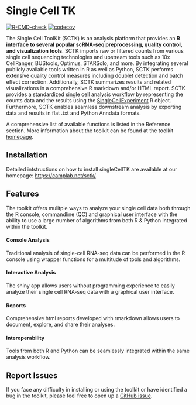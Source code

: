 # Single Cell TK
  <!-- badges: start -->
[![R-CMD-check](https://github.com/compbiomed/singleCellTK/workflows/R-CMD-check/badge.svg)](https://github.com/compbiomed/singleCellTK/actions)
[![codecov](https://codecov.io/gh/compbiomed/singleCellTK/branch/master/graph/badge.svg)](https://codecov.io/gh/compbiomed/singleCellTK)
<!-- badges: end -->

The Single Cell ToolKit (SCTK) is an analysis platform that provides an **R interface to several popular scRNA-seq preprocessing, quality control, and visualization tools**. SCTK imports raw or filtered counts from various single cell sequencing technologies and upstream tools such as 10x CellRanger, BUStools, Optimus, STARSolo, and more. By integrating several publicly available tools written in R as well as Python, SCTK performs extensive quality control measures including doublet detection and batch effect correction. Additionally, SCTK summarizes results and related visualizations in a comprehensive R markdown and/or HTML report. SCTK provides a standardized single cell analysis workflow by representing the counts data and the results using the [SingleCellExperiment](https://www.bioconductor.org/packages/release/bioc/html/SingleCellExperiment.html) R object. Furthermore, SCTK enables seamless downstream analysis by exporting data and results in flat .txt and Python Anndata formats.  

A comprehensive list of available functions is listed in the Reference section. More information about the toolkit can be found at the toolkit [homepage](https://camplab.net/sctk/).

## Installation

Detailed intstructions on how to install singleCellTK are available at our homepage:
https://camplab.net/sctk/

## Features
The toolkit offers mulitple ways to analyze your single cell data both through the R console, commandline (QC) and graphical user interface with the ability to use a large number of algorithms from both R & Python integrated within the toolkit. 
#### Console Analysis
Traditional analysis of single-cell RNA-seq data can be performed in the R console using wrapper functions for a multitude of tools and algorithms.
#### Interactive Analysis
The shiny app allows users without programming experience to easily analyze their single cell RNA-seq data with a graphical user interface.
#### Reports
Comprehensive html reports developed with rmarkdown allows users to document, explore, and share their analyses.
#### Interoperability
Tools from both R and Python can be seamlessly integrated within the same analysis workflow.

## Report Issues

If you face any difficulty in installing or using the toolkit or have identified a bug in the toolkit, please feel free to open up a [GitHub issue](https://github.com/compbiomed/singleCellTK/issues).


